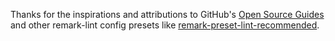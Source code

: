 Thanks for the inspirations and attributions to GitHub's [Open Source Guides][gh-open_source_guide] and other remark-lint config presets like [remark-preset-lint-recommended][npm-remark-preset-lint-recommended].

[gh-open_source_guide]: https://opensource.guide
[npm-remark-preset-lint-recommended]: https://www.npmjs.com/package/remark-preset-lint-recommended
